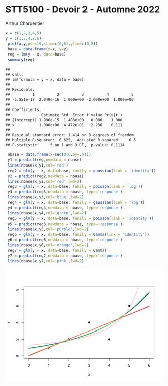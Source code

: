 STT5100 - Devoir 2 - Automne 2022
================
Arthur Charpentier

``` r
x = c(1,2,3,4,5)
y = c(1,2,4,2,6)
 plot(x,y,pch=19,xlim=c(0,6),ylim=c(0,8))
 base = data.frame(x=x, y=y)
 reg = lm(y ~ x, data=base)
 summary(reg)
```

    ## 
    ## Call:
    ## lm(formula = y ~ x, data = base)
    ## 
    ## Residuals:
    ##          1          2          3          4          5 
    ## -5.551e-17  2.049e-16  1.000e+00 -2.000e+00  1.000e+00 
    ## 
    ## Coefficients:
    ##              Estimate Std. Error t value Pr(>|t|)
    ## (Intercept) 1.986e-15  1.483e+00   0.000    1.000
    ## x           1.000e+00  4.472e-01   2.236    0.111
    ## 
    ## Residual standard error: 1.414 on 3 degrees of freedom
    ## Multiple R-squared:  0.625,  Adjusted R-squared:    0.5 
    ## F-statistic:     5 on 1 and 3 DF,  p-value: 0.1114

``` r
 nbase = data.frame(x=seq(0,6,by=.01))
 y1 = predict(reg,newdata = nbase)
 lines(nbase$x,y1,col='red')
 reg2 = glm(y ~ x, data=base, family = gaussian(link = 'identity'))
 y2 = predict(reg2,newdata = nbase)
 lines(nbase$x,y2,col='red',lwd=2)
 reg3 = glm(y ~ x, data=base, family = poisson(link = 'log'))
 y3 = predict(reg3,newdata = nbase, type='response')
 lines(nbase$x,y3,col='blue',lwd=2)
 reg4 = glm(y ~ x, data=base, family = gaussian(link = 'log'))
 y4 = predict(reg4,newdata = nbase, type='response')
 lines(nbase$x,y4,col='green',lwd=2)
 reg5 = glm(y ~ x, data=base, family = poisson(link = 'identity'))
 y5 = predict(reg5,newdata = nbase, type='response')
 lines(nbase$x,y5,col='purple',lwd=2)
 reg6 = glm(y ~ x, data=base, family = Gamma(link = 'identity'))
 y6 = predict(reg6,newdata = nbase, type='response')
 lines(nbase$x,y6,col='orange',lwd=2)
 reg7 = glm(y ~ x, data=base, family = Gamma)
 y7 = predict(reg7,newdata = nbase, type='response')
 lines(nbase$x,y7,col='pink',lwd=2)
```

![](regglm1_files/figure-gfm/unnamed-chunk-1-1.png)<!-- -->
